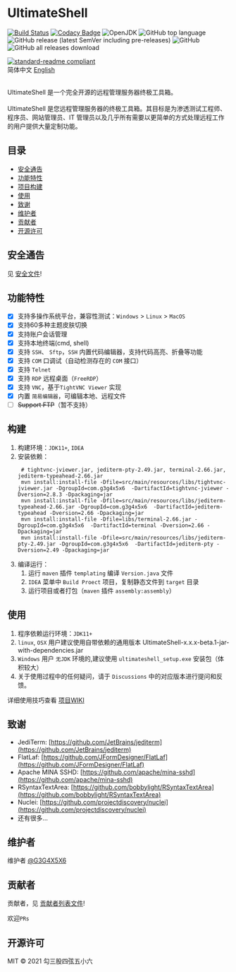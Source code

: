 # UltimateShell

[![Build Status](https://app.travis-ci.com/G3G4X5X6/ultimateshell.svg?branch=main)](https://app.travis-ci.com/G3G4X5X6/ultimateshell)
[![Codacy Badge](https://app.codacy.com/project/badge/Grade/66e9eb826f5c422c9077bfa05074ab09)](https://www.codacy.com/gh/G3G4X5X6/ultimateshell/dashboard?utm_source=github.com&amp;utm_medium=referral&amp;utm_content=G3G4X5X6/ultimateshell&amp;utm_campaign=Badge_Grade)
![OpenJDK](https://img.shields.io/badge/openjdk-11%2B-blue)
![GitHub top language](https://img.shields.io/github/languages/top/g3g4x5x6/ultimateshell)
![GitHub release (latest SemVer including pre-releases)](https://img.shields.io/github/v/release/g3g4x5x6/ultimateshell?include_prereleases)
![GitHub](https://img.shields.io/github/license/g3g4x5x6/ultimateshell)
![GitHub all releases download](https://img.shields.io/github/downloads/g3g4x5x6/ultimateshell/total)

[![standard-readme compliant](https://img.shields.io/badge/standard--readme-OK-green.svg?style=flat-square)](https://github.com/RichardLitt/standard-readme)
<br>
简体中文 [English](doc/README_en.md)

<br>
UltimateShell 是一个完全开源的远程管理服务器终极工具箱。
<br><br>
UltimateShell 是您远程管理服务器的终极工具箱。其目标是为渗透测试工程师、程序员、网站管理员、IT 管理员以及几乎所有需要以更简单的方式处理远程工作的用户提供大量定制功能。

## 目录

- [安全通告](#安全通告)
- [功能特性](#功能特性)
- [项目构建](#构建)
- [使用](#使用)
- [致谢](#致谢)
- [维护者](#维护者)
- [贡献者](#贡献者)
- [开源许可](#开源许可)

## 安全通告

见 [安全文件](SECURITY.md)!

## 功能特性

- [x] 支持多操作系统平台，兼容性测试：`Windows` > `Linux` > `MacOS`
- [x] 支持60多种主题皮肤切换
- [x] 支持账户会话管理
- [x] 支持本地终端(cmd, shell)
- [x] 支持 `SSH`、 `Sftp`，`SSH` 内置代码编辑器，支持代码高亮、折叠等功能
- [x] 支持 `COM` 口调试（自动检测存在的 `COM` 接口）
- [x] 支持 `Telnet`
- [x] 支持 `RDP` 远程桌面（`FreeRDP`）
- [x] 支持 `VNC`，基于`TightVNC Viewer` 实现
- [x] 内置 `简易编辑器`，可编辑本地、远程文件
- [ ] <del>Support FTP</del>（暂不支持）

## 构建

1. 构建环境：`JDK11+`, `IDEA`
1. 安装依赖：
   ```shell
    # tightvnc-jviewer.jar, jediterm-pty-2.49.jar, terminal-2.66.jar, jediterm-typeahead-2.66.jar
    mvn install:install-file -Dfile=src/main/resources/libs/tightvnc-jviewer.jar -DgroupId=com.g3g4x5x6  -DartifactId=tightvnc-jviewer -Dversion=2.8.3 -Dpackaging=jar
    mvn install:install-file -Dfile=src/main/resources/libs/jediterm-typeahead-2.66.jar -DgroupId=com.g3g4x5x6  -DartifactId=jediterm-typeahead -Dversion=2.66 -Dpackaging=jar
    mvn install:install-file -Dfile=libs/terminal-2.66.jar -DgroupId=com.g3g4x5x6  -DartifactId=terminal -Dversion=2.66 -Dpackaging=jar
    mvn install:install-file -Dfile=src/main/resources/libs/jediterm-pty-2.49.jar -DgroupId=com.g3g4x5x6  -DartifactId=jediterm-pty -Dversion=2.49 -Dpackaging=jar
   ```
1. 编译运行：
    1. 运行 `maven` 插件 `templating` 编译 `Version.java` 文件
    1. `IDEA` 菜单中 `Build Proect` 项目，复制静态文件到 `target` 目录
    1. 运行项目或者打包（`maven` 插件 `assembly:assembly`）

## 使用

1. 程序依赖运行环境：`JDK11+`
1. `linux`, `OSX` 用户建议使用自带依赖的通用版本 UltimateShell-x.x.x-beta.1-jar-with-dependencies.jar
1. `Windows` 用户 `无JDK` 环境的,建议使用 `ultimateshell_setup.exe` 安装包（体积较大）
1. 关于使用过程中的任何疑问，请于 `Discussions` 中的对应版本进行提问和反馈。

详细使用技巧查看 [项目WIKI](https://github.com/G3G4X5X6/ultimateshell/wiki)

## 致谢

- JediTerm: [https://github.com/JetBrains/jediterm](https://github.com/JetBrains/jediterm)
- FlatLaf: [https://github.com/JFormDesigner/FlatLaf](https://github.com/JFormDesigner/FlatLaf)
- Apache MINA SSHD: [https://github.com/apache/mina-sshd](https://github.com/apache/mina-sshd)
- RSyntaxTextArea: [https://github.com/bobbylight/RSyntaxTextArea](https://github.com/bobbylight/RSyntaxTextArea)
- Nuclei: [https://github.com/projectdiscovery/nuclei](https://github.com/projectdiscovery/nuclei)
- 还有很多...

## 维护者

维护者
[@G3G4X5X6](https://github.com/G3G4X5X6)

## 贡献者

贡献者，见 [贡献者列表文件](contributing.md)!

欢迎`PRs`

## 开源许可

MIT © 2021 勾三股四弦五小六
